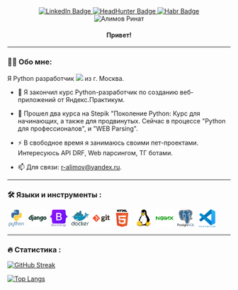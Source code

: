 <div id="header" align="center">
<div id="badges">
  <a href="https://www.linkedin.com/in/alimov-rinat/">
    <img src="https://img.shields.io/badge/LinkedIn-blue?style=for-the-badge&logo=linkedin&logoColor=white" alt="LinkedIn Badge"/>
  </a>
  <a href="https://hh.ru/resume/e0c7bd9fff0bcd036a0039ed1f77315a4f6f49">
    <img src="https://img.shields.io/badge/HeadHunter-red?style=for-the-badge&logo=headhunter&logoColor=white" alt="HeadHunter Badge"/>
  </a>
  <a href="https://career.habr.com/alimovriq">
    <img src="https://img.shields.io/badge/Habr-blue?style=for-the-badge&logo=habr&logoColor=white" alt="Habr Badge"/>
  </a>
</div>
  <img src="https://komarev.com/ghpvc/?username=Alimovriq&style=flat-square&color=blue" alt="Алимов Ринат"/>
<h4>
  Привет!
</h4>
 </div>
 
---

### :man_technologist: Обо мне:
Я Python разработчик <img src="https://media.giphy.com/media/WUlplcMpOCEmTGBtBW/giphy.gif" width="30"> из г. Москва.

- :telescope: Я закончил курс Python-разработчик по созданию веб-приложений от Яндекс.Практикум. 

- :seedling: Прошел два курса на Stepik "Поколение Python: Курс для начинающих, а также для продвинутых. Сейчас в процессе "Python для профессионалов", и "WEB Parsing". 

- :zap: В свободное время я занимаюсь своими пет-проектами. Интересуюсь API DRF, Web парсингом, ТГ ботами.  

- :mailbox: Для связи: r-alimov@yandex.ru.

---

### :hammer_and_wrench: Языки и инструменты :

<div>
  <img src="https://github.com/devicons/devicon/blob/master/icons/python/python-original-wordmark.svg" title="Java" alt="Java" width="40" height="40"/>&nbsp;
  <img src="https://github.com/devicons/devicon/blob/master/icons/django/django-plain-wordmark.svg" title="React" alt="React" width="40" height="40"/>&nbsp;
  <img src="https://github.com/devicons/devicon/blob/master/icons/bootstrap/bootstrap-original-wordmark.svg" title="Spring" alt="Spring" width="40" height="40"/>&nbsp;
  <img src="https://github.com/devicons/devicon/blob/master/icons/docker/docker-original-wordmark.svg" title="Material UI" alt="Material UI" width="40" height="40"/>&nbsp;
  <img src="https://github.com/devicons/devicon/blob/master/icons/git/git-original-wordmark.svg" title="Flutter" alt="Flutter" width="40" height="40"/>&nbsp;
  <img src="https://github.com/devicons/devicon/blob/master/icons/html5/html5-original-wordmark.svg" title="Redux" alt="Redux " width="40" height="40"/>&nbsp;
  <img src="https://github.com/devicons/devicon/blob/master/icons/linux/linux-original.svg"  title="CSS3" alt="CSS" width="40" height="40"/>&nbsp;
  <img src="https://github.com/devicons/devicon/blob/master/icons/nginx/nginx-original.svg" title="HTML5" alt="HTML" width="40" height="40"/>&nbsp;
  <img src="https://github.com/devicons/devicon/blob/master/icons/postgresql/postgresql-original-wordmark.svg" title="JavaScript" alt="JavaScript" width="40" height="40"/>&nbsp;
  <img src="https://github.com/devicons/devicon/blob/master/icons/vscode/vscode-original-wordmark.svg" title="Firebase" alt="Firebase" width="40" height="40"/>&nbsp;
</div>

---

### :fire: Статистика :

[![GitHub Streak](http://github-readme-streak-stats.herokuapp.com?user=Alimovriq&theme=vision-friendly-dark&hide_border=false&locale=ru)](https://git.io/streak-stats)

[![Top Langs](https://github-readme-stats.vercel.app/api/top-langs/?username=Alimovriq&layout=compact&theme=vision-friendly-dark&locale=ru&card_width=400)](https://github.com/anuraghazra/github-readme-stats)
<!--
**Alimovriq/Alimovriq** is a ✨ _special_ ✨ repository because its `README.md` (this file) appears on your GitHub profile.

Here are some ideas to get you started:

- 🔭 I’m currently working on ...
- 🌱 I’m currently learning ...
- 👯 I’m looking to collaborate on ...
- 🤔 I’m looking for help with ...
- 💬 Ask me about ...
- 📫 How to reach me: ...
- 😄 Pronouns: ...
- ⚡ Fun fact: ...
-->





